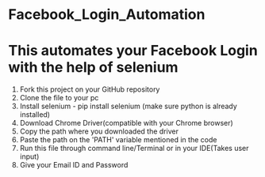 # Facebook_Login_Automation

# This automates your Facebook Login with the help of selenium

1. Fork this project on your GitHub repository
2. Clone the file to your pc
3. Install selenium - pip install selenium (make sure python is already installed)
4. Download Chrome Driver(compatible with your Chrome browser)
5. Copy the path where you downloaded the driver
6. Paste the path on the 'PATH' variable mentioned in the code
7. Run this file through command line/Terminal or in your IDE(Takes user input)
8. Give your Email ID and Password
